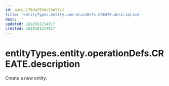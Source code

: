 ```yaml
---
id: auto-178daf556c53e57c1
title: 'entityTypes.entity.operationDefs.CREATE.description'
desc: ''
updated: 1618581214917
created: 1618581214917
---
```

# entityTypes.entity.operationDefs.CREATE.description

Create a new entity.